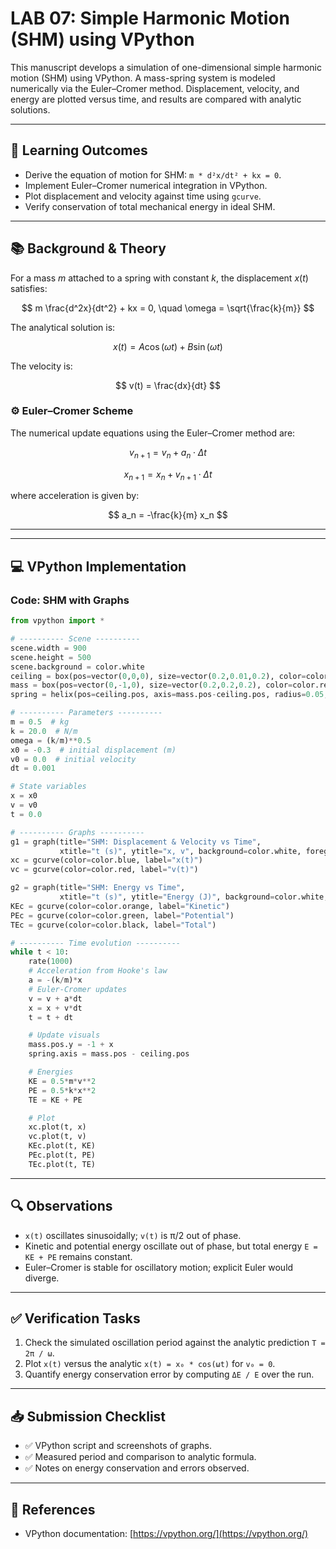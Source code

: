 # LAB 07: Simple Harmonic Motion (SHM) using VPython

This manuscript develops a simulation of one-dimensional simple harmonic motion (SHM) using VPython. A mass-spring system is modeled numerically via the Euler–Cromer method. Displacement, velocity, and energy are plotted versus time, and results are compared with analytic solutions.

---

## 🎯 Learning Outcomes

- Derive the equation of motion for SHM: `m * d²x/dt² + kx = 0`.
- Implement Euler–Cromer numerical integration in VPython.
- Plot displacement and velocity against time using `gcurve`.
- Verify conservation of total mechanical energy in ideal SHM.

---
## 📚 Background & Theory

For a mass $m$ attached to a spring with constant $k$, the displacement $x(t)$ satisfies:

$$
m \frac{d^2x}{dt^2} + kx = 0, \quad \omega = \sqrt{\frac{k}{m}}
$$

The analytical solution is:

$$
x(t) = A \cos(\omega t) + B \sin(\omega t)
$$

The velocity is:

$$
v(t) = \frac{dx}{dt}
$$

### ⚙️ Euler–Cromer Scheme

The numerical update equations using the Euler–Cromer method are:

$$
v_{n+1} = v_n + a_n \cdot \Delta t
$$

$$
x_{n+1} = x_n + v_{n+1} \cdot \Delta t
$$

where acceleration is given by:

$$
a_n = -\frac{k}{m} x_n
$$

---
---

## 💻 VPython Implementation

### Code: SHM with Graphs

```python
from vpython import *

# ---------- Scene ----------
scene.width = 900
scene.height = 500
scene.background = color.white
ceiling = box(pos=vector(0,0,0), size=vector(0.2,0.01,0.2), color=color.gray(0.8))
mass = box(pos=vector(0,-1,0), size=vector(0.2,0.2,0.2), color=color.red)
spring = helix(pos=ceiling.pos, axis=mass.pos-ceiling.pos, radius=0.05, coils=15)

# ---------- Parameters ----------
m = 0.5  # kg
k = 20.0  # N/m
omega = (k/m)**0.5
x0 = -0.3  # initial displacement (m)
v0 = 0.0  # initial velocity
dt = 0.001

# State variables
x = x0
v = v0
t = 0.0

# ---------- Graphs ----------
g1 = graph(title="SHM: Displacement & Velocity vs Time",
           xtitle="t (s)", ytitle="x, v", background=color.white, foreground=color.black)
xc = gcurve(color=color.blue, label="x(t)")
vc = gcurve(color=color.red, label="v(t)")

g2 = graph(title="SHM: Energy vs Time",
           xtitle="t (s)", ytitle="Energy (J)", background=color.white, foreground=color.black)
KEc = gcurve(color=color.orange, label="Kinetic")
PEc = gcurve(color=color.green, label="Potential")
TEc = gcurve(color=color.black, label="Total")

# ---------- Time evolution ----------
while t < 10:
    rate(1000)
    # Acceleration from Hooke's law
    a = -(k/m)*x
    # Euler-Cromer updates
    v = v + a*dt
    x = x + v*dt
    t = t + dt

    # Update visuals
    mass.pos.y = -1 + x
    spring.axis = mass.pos - ceiling.pos

    # Energies
    KE = 0.5*m*v**2
    PE = 0.5*k*x**2
    TE = KE + PE

    # Plot
    xc.plot(t, x)
    vc.plot(t, v)
    KEc.plot(t, KE)
    PEc.plot(t, PE)
    TEc.plot(t, TE)
```

---

## 🔍 Observations

- `x(t)` oscillates sinusoidally; `v(t)` is π/2 out of phase.
- Kinetic and potential energy oscillate out of phase, but total energy `E = KE + PE` remains constant.
- Euler–Cromer is stable for oscillatory motion; explicit Euler would diverge.

---

## ✅ Verification Tasks

1. Check the simulated oscillation period against the analytic prediction `T = 2π / ω`.
2. Plot `x(t)` versus the analytic `x(t) = x₀ * cos(ωt)` for `v₀ = 0`.
3. Quantify energy conservation error by computing `ΔE / E` over the run.

---

## 📥 Submission Checklist

- ✅ VPython script and screenshots of graphs.
- ✅ Measured period and comparison to analytic formula.
- ✅ Notes on energy conservation and errors observed.

---

## 🔗 References

- VPython documentation: [https://vpython.org/](https://vpython.org/)

